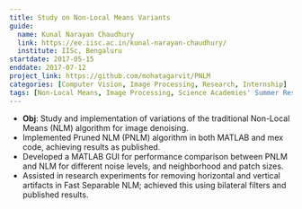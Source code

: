 ```yaml
---
title: Study on Non-Local Means Variants
guide:
  name: Kunal Narayan Chaudhury
  link: https://ee.iisc.ac.in/kunal-narayan-chaudhury/
  institute: IISc, Bengaluru
startdate: 2017-05-15 
enddate: 2017-07-12 
project_link: https://github.com/mohatagarvit/PNLM
categories: [Computer Vision, Image Processing, Research, Internship]
tags: [Non-Local Means, Image Processing, Science Academies' Summer Research Fellowship]
---
```

- __Obj__: Study and implementation of variations of the traditional Non-Local Means (NLM) algorithm for image denoising.
- Implemented Pruned NLM (PNLM) algorithm in both MATLAB and mex code, achieving results as published.
- Developed a MATLAB GUI for performance comparison between PNLM and NLM for different noise levels, and neighborhood and patch sizes.
- Assisted in research experiments for removing horizontal and vertical artifacts in Fast Separable NLM; achieved this using bilateral filters and published results.

<!-- # https://github.com/mohatagarvit/PNLM -->